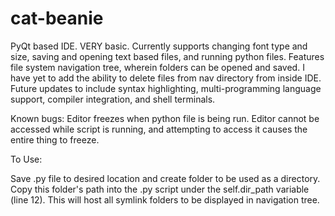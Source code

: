 # cat-beanie

PyQt based IDE. VERY basic. Currently supports changing font type and size, saving and opening text based files, and running python files. Features file system navigation tree, wherein folders can be opened and saved. I have yet to add the ability to delete files from nav directory from inside IDE. Future updates to include syntax highlighting, multi-programming language support, compiler integration, and shell terminals.

Known bugs:
  Editor freezes when python file is being run. Editor cannot be accessed while script is running, and attempting to access it causes the entire thing to     freeze.

To Use:

Save .py file to desired location and create folder to be used as a directory. Copy this folder's path into the .py script under the self.dir_path        variable (line 12). This will host all symlink folders to be displayed in navigation tree.
